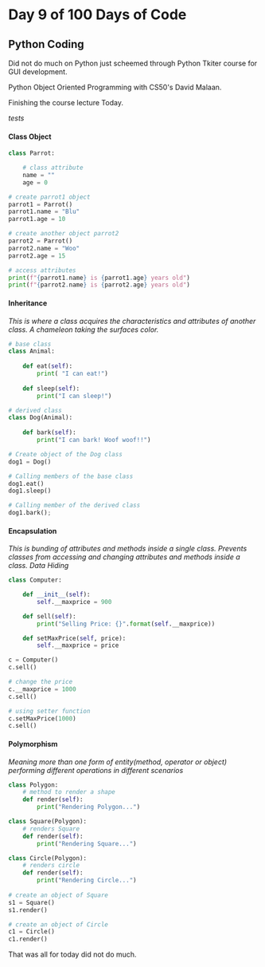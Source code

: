 # Day 9 of 100 Days of Code

## Python Coding 

Did not do much on Python just scheemed through Python Tkiter course for GUI development.

Python Object Oriented Programming with CS50's David Malaan.

Finishing the course lecture Today.

*tests*
#### Class Object 
```py
class Parrot:

    # class attribute
    name = ""
    age = 0

# create parrot1 object
parrot1 = Parrot()
parrot1.name = "Blu"
parrot1.age = 10

# create another object parrot2
parrot2 = Parrot()
parrot2.name = "Woo"
parrot2.age = 15

# access attributes
print(f"{parrot1.name} is {parrot1.age} years old")
print(f"{parrot2.name} is {parrot2.age} years old")

```
#### Inheritance 
_This is where a class acquires the characteristics and attributes of another class. A chameleon taking the surfaces color._
```py
# base class
class Animal:
    
    def eat(self):
        print( "I can eat!")
    
    def sleep(self):
        print("I can sleep!")

# derived class
class Dog(Animal):
    
    def bark(self):
        print("I can bark! Woof woof!!")

# Create object of the Dog class
dog1 = Dog()

# Calling members of the base class
dog1.eat()
dog1.sleep()

# Calling member of the derived class
dog1.bark();
```

#### Encapsulation
_This is bunding of attributes and methods inside a single class. Prevents classes from accessing and changing attributes and methods inside a class. Data Hiding_

```py
class Computer:

    def __init__(self):
        self.__maxprice = 900

    def sell(self):
        print("Selling Price: {}".format(self.__maxprice))

    def setMaxPrice(self, price):
        self.__maxprice = price

c = Computer()
c.sell()

# change the price
c.__maxprice = 1000
c.sell()

# using setter function
c.setMaxPrice(1000)
c.sell()
```
#### Polymorphism
_Meaning more than one form of entity(method, operator or object) performing different operations in different scenarios_
```py
class Polygon:
    # method to render a shape
    def render(self):
        print("Rendering Polygon...")

class Square(Polygon):
    # renders Square
    def render(self):
        print("Rendering Square...")

class Circle(Polygon):
    # renders circle
    def render(self):
        print("Rendering Circle...")
    
# create an object of Square
s1 = Square()
s1.render()

# create an object of Circle
c1 = Circle()
c1.render()
```


That was all for today did not do much.